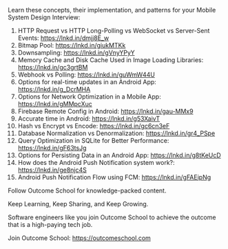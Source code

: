 Learn these concepts, their implementation, and patterns for your Mobile System Design Interview:

1. HTTP Request vs HTTP Long-Polling vs WebSocket vs Server-Sent Events: https://lnkd.in/dmjj8E_w
2. Bitmap Pool: https://lnkd.in/giukMTKk
3. Downsampling: https://lnkd.in/gVnyYPyY
4. Memory Cache and Disk Cache Used in Image Loading Libraries: https://lnkd.in/gc3grtBM
5. Webhook vs Polling: https://lnkd.in/guWmW44U
6. Options for real-time updates in an Android App: https://lnkd.in/g_DcrMHA
7. Options for Network Optimization in a Mobile App: https://lnkd.in/gMMpcXuc
8. Firebase Remote Config in Android: https://lnkd.in/gau-MMx9
9. Accurate time in Android: https://lnkd.in/g53XaivT
10. Hash vs Encrypt vs Encode: https://lnkd.in/gc6cn3eF
11. Database Normalization vs Denormalization: https://lnkd.in/gr4_PSpe
12. Query Optimization in SQLite for Better Performance: https://lnkd.in/gF63tsJg
13. Options for Persisting Data in an Android App: https://lnkd.in/g8tKeUcD
14. How does the Android Push Notification system work?: https://lnkd.in/ge8njc4S
15. Android Push Notification Flow using FCM: https://lnkd.in/gFAEipNg

Follow Outcome School for knowledge-packed content.

Keep Learning, Keep Sharing, and Keep Growing.

Software engineers like you join Outcome School to achieve the outcome that is a high-paying tech job.

Join Outcome School: https://outcomeschool.com
